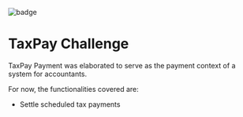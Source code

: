 ![badge](https://img.shields.io/endpoint?url=https://gist.githubusercontent.com/lsamorim/416a408f091e2df386968ef5f68a6d3b/raw/taxpay-payment-code-coverage.json)
# TaxPay Challenge
TaxPay Payment was elaborated to serve as the payment context of a system for accountants.

For now, the functionalities covered are:

* Settle scheduled tax payments
